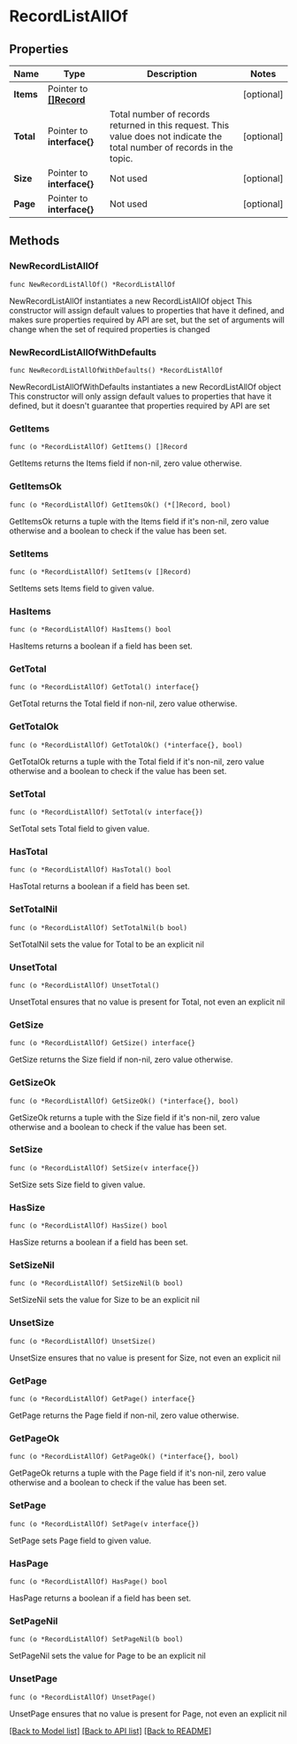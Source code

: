 # RecordListAllOf

## Properties

Name | Type | Description | Notes
------------ | ------------- | ------------- | -------------
**Items** | Pointer to [**[]Record**](Record.md) |  | [optional] 
**Total** | Pointer to **interface{}** | Total number of records returned in this request. This value does not indicate the total number of records in the topic. | [optional] 
**Size** | Pointer to **interface{}** | Not used | [optional] 
**Page** | Pointer to **interface{}** | Not used | [optional] 


## Methods

### NewRecordListAllOf

`func NewRecordListAllOf() *RecordListAllOf`

NewRecordListAllOf instantiates a new RecordListAllOf object
This constructor will assign default values to properties that have it defined,
and makes sure properties required by API are set, but the set of arguments
will change when the set of required properties is changed

### NewRecordListAllOfWithDefaults

`func NewRecordListAllOfWithDefaults() *RecordListAllOf`

NewRecordListAllOfWithDefaults instantiates a new RecordListAllOf object
This constructor will only assign default values to properties that have it defined,
but it doesn't guarantee that properties required by API are set


### GetItems

`func (o *RecordListAllOf) GetItems() []Record`

GetItems returns the Items field if non-nil, zero value otherwise.

### GetItemsOk

`func (o *RecordListAllOf) GetItemsOk() (*[]Record, bool)`

GetItemsOk returns a tuple with the Items field if it's non-nil, zero value otherwise
and a boolean to check if the value has been set.

### SetItems

`func (o *RecordListAllOf) SetItems(v []Record)`

SetItems sets Items field to given value.

### HasItems

`func (o *RecordListAllOf) HasItems() bool`

HasItems returns a boolean if a field has been set.


### GetTotal

`func (o *RecordListAllOf) GetTotal() interface{}`

GetTotal returns the Total field if non-nil, zero value otherwise.

### GetTotalOk

`func (o *RecordListAllOf) GetTotalOk() (*interface{}, bool)`

GetTotalOk returns a tuple with the Total field if it's non-nil, zero value otherwise
and a boolean to check if the value has been set.

### SetTotal

`func (o *RecordListAllOf) SetTotal(v interface{})`

SetTotal sets Total field to given value.

### HasTotal

`func (o *RecordListAllOf) HasTotal() bool`

HasTotal returns a boolean if a field has been set.

### SetTotalNil

`func (o *RecordListAllOf) SetTotalNil(b bool)`

 SetTotalNil sets the value for Total to be an explicit nil

### UnsetTotal
`func (o *RecordListAllOf) UnsetTotal()`

UnsetTotal ensures that no value is present for Total, not even an explicit nil

### GetSize

`func (o *RecordListAllOf) GetSize() interface{}`

GetSize returns the Size field if non-nil, zero value otherwise.

### GetSizeOk

`func (o *RecordListAllOf) GetSizeOk() (*interface{}, bool)`

GetSizeOk returns a tuple with the Size field if it's non-nil, zero value otherwise
and a boolean to check if the value has been set.

### SetSize

`func (o *RecordListAllOf) SetSize(v interface{})`

SetSize sets Size field to given value.

### HasSize

`func (o *RecordListAllOf) HasSize() bool`

HasSize returns a boolean if a field has been set.

### SetSizeNil

`func (o *RecordListAllOf) SetSizeNil(b bool)`

 SetSizeNil sets the value for Size to be an explicit nil

### UnsetSize
`func (o *RecordListAllOf) UnsetSize()`

UnsetSize ensures that no value is present for Size, not even an explicit nil

### GetPage

`func (o *RecordListAllOf) GetPage() interface{}`

GetPage returns the Page field if non-nil, zero value otherwise.

### GetPageOk

`func (o *RecordListAllOf) GetPageOk() (*interface{}, bool)`

GetPageOk returns a tuple with the Page field if it's non-nil, zero value otherwise
and a boolean to check if the value has been set.

### SetPage

`func (o *RecordListAllOf) SetPage(v interface{})`

SetPage sets Page field to given value.

### HasPage

`func (o *RecordListAllOf) HasPage() bool`

HasPage returns a boolean if a field has been set.

### SetPageNil

`func (o *RecordListAllOf) SetPageNil(b bool)`

 SetPageNil sets the value for Page to be an explicit nil

### UnsetPage
`func (o *RecordListAllOf) UnsetPage()`

UnsetPage ensures that no value is present for Page, not even an explicit nil


[[Back to Model list]](../README.md#documentation-for-models) [[Back to API list]](../README.md#documentation-for-api-endpoints) [[Back to README]](../README.md)

